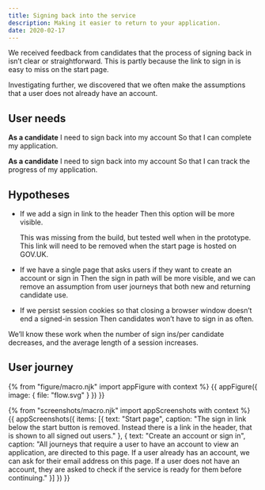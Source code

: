 ```yaml
---
title: Signing back into the service
description: Making it easier to return to your application.
date: 2020-02-17
---
```

We received feedback from candidates that the process of signing back in isn’t clear or straightforward. This is partly because the link to sign in is easy to miss on the start page.

Investigating further, we discovered that we often make the assumptions that a user does not already have an account.

## User needs

**As a candidate**
I need to sign back into my account
So that I can complete my application.

**As a candidate**
I need to sign back into my account
So that I can track the progress of my application.

## Hypotheses

* If we add a sign in link to the header
  Then this option will be more visible.

  This was missing from the build, but tested well when in the prototype. This link will need to be removed when the start page is hosted on GOV.UK.

* If we have a single page that asks users if they want to create an account or sign in
  Then the sign in path will be more visible, and we can remove an assumption from user journeys that both new and returning candidate use.

* If we persist session cookies so that closing a browser window doesn’t end a signed-in session
  Then candidates won’t have to sign in as often.

We’ll know these work when the number of sign ins/per candidate decreases, and the average length of a session increases.

## User journey

{% from "figure/macro.njk" import appFigure with context %}
{{ appFigure({
  image: {
    file: "flow.svg"
  }
}) }}

{% from "screenshots/macro.njk" import appScreenshots with context %}
{{ appScreenshots({
  items: [{
    text: "Start page",
    caption: "The sign in link below the start button is removed. Instead there is a link in the header, that is shown to all signed out users."
  }, {
    text: "Create an account or sign in",
    caption: "All journeys that require a user to have an account to view an application, are directed to this page. If a user already has an account, we can ask for their email address on this page. If a user does not have an account, they are asked to check if the service is ready for them before continuing."
  }]
}) }}
